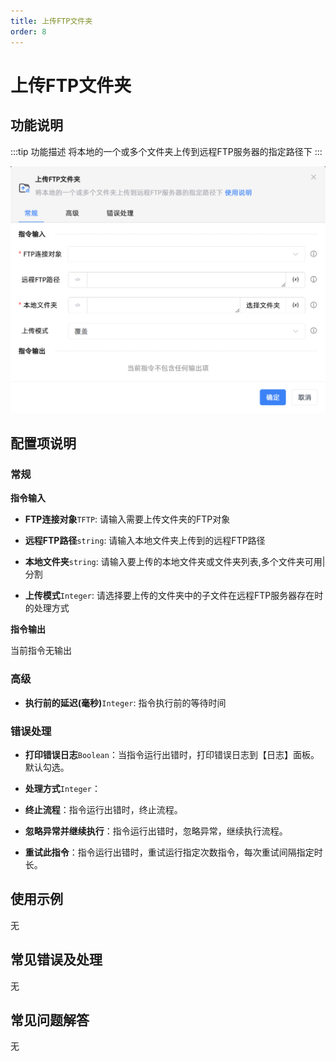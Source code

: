 ```yaml
---
title: 上传FTP文件夹
order: 8
---
```


# 上传FTP文件夹

## 功能说明

:::tip 功能描述
将本地的一个或多个文件夹上传到远程FTP服务器的指定路径下
:::

![上传FTP文件夹](../../../assets/上传FTP文件夹_command.png)

## 配置项说明

### 常规

**指令输入**

- **FTP连接对象**`TFTP`: 请输入需要上传文件夹的FTP对象

- **远程FTP路径**`string`: 请输入本地文件夹上传到的远程FTP路径

- **本地文件夹**`string`: 请输入要上传的本地文件夹或文件夹列表,多个文件夹可用|分割

- **上传模式**`Integer`: 请选择要上传的文件夹中的子文件在远程FTP服务器存在时的处理方式


**指令输出**

当前指令无输出

### 高级

- **执行前的延迟(毫秒)**`Integer`: 指令执行前的等待时间

### 错误处理

- **打印错误日志**`Boolean`：当指令运行出错时，打印错误日志到【日志】面板。默认勾选。

- **处理方式**`Integer`：

 - **终止流程**：指令运行出错时，终止流程。

 - **忽略异常并继续执行**：指令运行出错时，忽略异常，继续执行流程。

 - **重试此指令**：指令运行出错时，重试运行指定次数指令，每次重试间隔指定时长。

## 使用示例
无

## 常见错误及处理

无

## 常见问题解答

无

